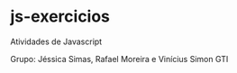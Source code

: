 # js-exercicios
Atividades de Javascript

Grupo: Jéssica Simas, Rafael Moreira e Vinícius Simon
GTI
